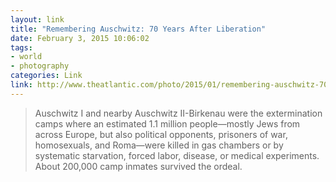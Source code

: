 ```yaml
---
layout: link
title: "Remembering Auschwitz: 70 Years After Liberation"
date: February 3, 2015 10:06:02
tags:
- world
- photography
categories: Link
link: http://www.theatlantic.com/photo/2015/01/remembering-auschwitz-70-years-after-liberation/384835/
---
```


> Auschwitz I and nearby Auschwitz II-Birkenau were the extermination camps where an estimated 1.1 million people—mostly Jews from across Europe, but also political opponents, prisoners of war, homosexuals, and Roma—were killed in gas chambers or by systematic starvation, forced labor, disease, or medical experiments. About 200,000 camp inmates survived the ordeal.